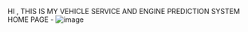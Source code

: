 HI , THIS IS MY VEHICLE SERVICE AND ENGINE PREDICTION SYSTEM 
HOME PAGE -
![image](https://github.com/user-attachments/assets/07de91bf-7ab1-4e82-ba60-739a939183b9)


